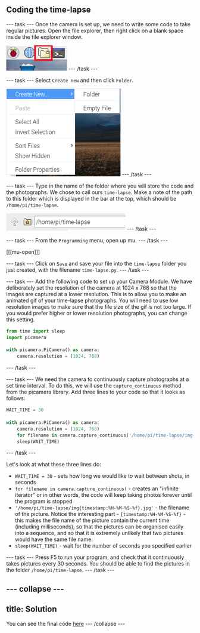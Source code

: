 ## Coding the time-lapse

--- task ---
Once the camera is set up, we need to write some code to take regular pictures. Open the file explorer, then right click on a blank space inside the file explorer window.

![File Explorer](images/file-explorer.png)
--- /task ---

--- task ---
Select `Create new` and then click `Folder`.

![Create folder menu](images/create-folder.png)
--- /task ---

--- task ---
Type in the name of the folder where you will store the code and the photographs. We chose to call ours `time-lapse`. Make a note of the path to this folder which is displayed in the bar at the top, which should be `/home/pi/time-lapse`.

![Time-lapse folder](images/timelapse-folder.png)
--- /task ---

--- task ---
From the `Programming` menu, open up mu.
--- /task ---

[[[mu-open]]]

--- task ---
Click on `Save` and save your file into the `time-lapse` folder you just created, with the filename `time-lapse.py`.
--- /task ---

--- task ---
Add the following code to set up your Camera Module. We have deliberately set the resolution of the camera at 1024 x 768 so that the images are captured at a lower resolution. This is to allow you to make an animated gif of your time-lapse photographs. You will need to use low resolution images to make sure that the file size of the gif is not too large. If you would prefer higher or lower resolution photographs, you can change this setting.

```python
from time import sleep
import picamera

with picamera.PiCamera() as camera:
	camera.resolution = (1024, 768)
```
--- /task ---

--- task ---
We need the camera to continuously capture photographs at a set time interval. To do this, we will use the `capture_continuous` method from the picamera library. Add three lines to your code so that it looks as follows:

```python
WAIT_TIME = 30

with picamera.PiCamera() as camera:
	camera.resolution = (1024, 768)
	for filename in camera.capture_continuous('/home/pi/time-lapse/img{timestamp:%H-%M-%S-%f}.jpg'):
	sleep(WAIT_TIME)
```
--- /task ---

Let's look at what these three lines do:
  - `WAIT_TIME = 30` - sets how long we would like to wait between shots, in seconds
  - `for filename in camera.capture_continuous(` - creates an "infinite iterator" or in other words, the code will keep taking photos forever until the program is stopped
  - `'/home/pi/time-lapse/img{timestamp:%H-%M-%S-%f}.jpg'` - the filename of the picture. Notice the interesting part - `{timestamp:%H-%M-%S-%f}` - this makes the file name of the picture contain the current time (including milliseconds), so that the pictures can be organised easily into a sequence, and so that it is extremely unlikely that two pictures would have the same file name.
  - `sleep(WAIT_TIME)` - wait for the number of seconds you specified earlier

--- task ---
Press F5 to run your program, and check that it continuously takes pictures every 30 seconds. You should be able to find the pictures in the folder `/home/pi/time-lapse`.
--- /task ---

--- collapse ---
---
title: Solution
---
You can see the final code [here](resources/final-time-lapse.py)
--- /collapse ---

